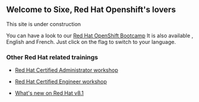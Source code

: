 ## Welcome to Sixe, Red Hat Openshift's lovers

This site is under construction

You can have a look to our [Red Hat OpenShift Bootcamp](https://sixe.es/sistemas/formacion/curso-red-hat-openshift-4-operaciones-y-administracion) It is also available , English and French. Just click on the flag to switch to your language.

### Other Red Hat related trainings

- [Red Hat Certified Administrator workshop](https://sixe.es/sistemas/formacion/linux/curso-certificacion-examen-red-hat-suse-administrator-rhcsa-lfcs-sca)

- [Red Hat Certified Engineer workshop](https://sixe.es/sistemas/formacion/linux/curso-certificacion-examen-red-hat-suse-certified-engineer-rhce-lfce-sce)

- [What's new on Red Hat v8.1](https://sixe.es/sistemas/formacion/linux/curso-de-novedades-en-red-hat-8-para-administradores-de-linux)


